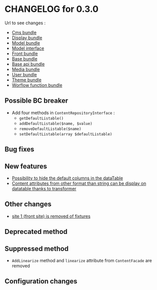 # CHANGELOG for 0.3.0

Url to see changes : 

 - [Cms bundle](https://github.com/open-orchestra/open-orchestra-cms-bundle/compare/v0.2.12...v0.3.0)
 - [Display bundle](https://github.com/open-orchestra/open-orchestra-display-bundle/compare/v0.2.12...v0.3.0)
 - [Model bundle](https://github.com/open-orchestra/open-orchestra-model-bundle/compare/v0.2.12...v0.3.0)
 - [Model interface](https://github.com/open-orchestra/open-orchestra-model-interface/compare/v0.2.12...v0.3.0)
 - [Front bundle](https://github.com/open-orchestra/open-orchestra-front-bundle/compare/v0.2.12...v0.3.0)
 - [Base bundle](https://github.com/open-orchestra/open-orchestra-base-bundle/compare/v0.2.12...v0.3.0)
 - [Base api bundle](https://github.com/open-orchestra/open-orchestra-base-api-bundle/compare/v0.2.12...v0.3.0)
 - [Media bundle](https://github.com/open-orchestra/open-orchestra-media-bundle/compare/v0.2.12...v0.3.0)
 - [User bundle](https://github.com/open-orchestra/open-orchestra-user-bundle/compare/v0.2.12...v0.3.0)
 - [Theme bundle](https://github.com/open-orchestra/open-orchestra-theme-bundle/compare/v0.2.12...v0.3.0)
 - [Worflow function bundle](https://github.com/open-orchestra/open-orchestra-worflow-function-bundle/compare/v0.2.12...v0.3.0)

## Possible BC breaker
 - Add four methods in ``ContentRepositoryInterface`` :
     - ``getDefaultListable()``
     - ``addDefaultListable($name, $value)``
     - ``removeDefaultListable($name)``
     - ``setDefaultListable(array $defaultListable)``

## Bug fixes

## New features
 - [Possibility to hide the default columns in the dataTable](https://trello.com/c/1XZeixzR/1143-2-etq-ubo-je-peux-specifier-quels-sont-les-colonnes-que-je-veux-afficher-dans-les-content-champs-de-base-pas-les-attributs)
 - [Content attributes from other format than string can be display on datatable thanks to transformer](https://trello.com/c/kfPjUfqP/1099-5-bo-datatable-les-attributs-complexes-dont-la-value-est-un-array-ou-autre-ne-sont-pas-rendus-correctement-dans-la-liste-array-p)

## Other changes
 - [site 1 (front site) is removed of fixtures](https://trello.com/c/a4qKLD2V/542-1-etq-dev-je-n-ai-plus-de-test-qui-porte-sur-le-site-1-des-fixtures)

## Deprecated method

## Suppressed method
 - ``AddLinearize`` method and ``linearize`` attribute from ``ContentFacade`` are removed
 
## Configuration changes
